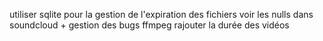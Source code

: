 utiliser sqlite pour la gestion de l'expiration des fichiers
voir les nulls dans soundcloud + gestion des bugs ffmpeg
rajouter la durée des vidéos
